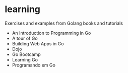 # learning
Exercises and examples from Golang books and tutorials
- An Introduction to Programming in Go
- A tour of Go
- Building Web Apps in Go
- Dojo
- Go Bootcamp
- Learning Go
- Programando em Go
